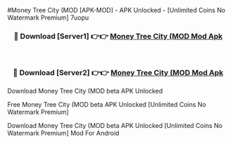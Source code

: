 #Money Tree City (MOD [APK-MOD] - APK Unlocked - [Unlimited Coins No Watermark Premium] 7uopu



<div align="center">

<h3>🔴 Download [Server1] 👉👉 <a href="https://momento.my/?title=Money_Tree_City_(MOD">Money Tree City (MOD Mod Apk</a></h3><br>

<h3>🔴 Download [Server2] 👉👉 <a href="https://momento.my/?title=Money_Tree_City_(MOD">Money Tree City (MOD Mod Apk</a></h3>
</div>



Download Money Tree City (MOD beta APK Unlocked

Free Money Tree City (MOD beta APK Unlocked [Unlimited Coins No Watermark Premium]

Download Money Tree City (MOD beta APK Unlocked [Unlimited Coins No Watermark Premium] Mod For Android
